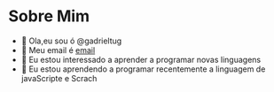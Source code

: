 # Sobre Mim



- 👋 Ola,eu sou ó @gadrieltug
- 👀 Meu email é [email](gabriel.hurmam.santo@escola.pr.gov.br)
- 🌱 Eu estou interessado a aprender a programar novas linguagens
- 💞️ Eu estou aprendendo a programar recentemente a linguagem de javaScripte e Scrach

<!---
gadrieltug/gadrieltug is a ✨ special ✨ repository because its `README.md` (this file) appears on your GitHub profile.
You can click the Preview link to take a look at your changes.
--->
